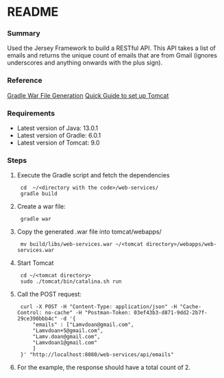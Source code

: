 # README

### Summary
Used the Jersey Framework to build a RESTful API.  This API takes a list of emails and returns the unique count of 
emails that are from Gmail (ignores underscores and anything onwards with the plus sign).


### Reference
[Gradle War File Generation](https://docs.gradle.org/current/userguide/war_plugin.html)
[Quick Guide to set up Tomcat](https://www.ntu.edu.sg/home/ehchua/programming/howto/Tomcat_HowTo.html#configure)



### Requirements
* Latest version of Java: 13.0.1
* Latest version of Gradle: 6.0.1
* Latest version of Tomcat: 9.0 


### Steps
1. Execute the Gradle script and fetch the dependencies

        cd  ~/<directory with the code>/web-services/
        gradle build

2. Create a war file:

        gradle war

3. Copy the generated .war file into tomcat/webapps/

        mv build/libs/web-services.war ~/<tomcat directory>/webapps/web-services.war

4. Start Tomcat
        
        cd ~/<tomcat directory>
        sudo ./tomcat/bin/catalina.sh run

5. Call the POST request:

        curl -X POST -H "Content-Type: application/json" -H "Cache-Control: no-cache" -H "Postman-Token: 03ef43b3-d871-9dd2-2b7f-29ce390bbb4c" -d '{
            "emails" : ["Lamvdoan@gmail.com", 
            "Lamvdoan+5@gmail.com",
            "Lamv.doan@gmail.com",
            "Lamvdoan1@gmail.com"
            ]
        }' "http://localhost:8080/web-services/api/emails"

6. For the example, the response should have a total count of 2.
